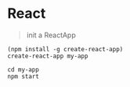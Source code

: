 # React

>init a ReactApp

    (npm install -g create-react-app)
    create-react-app my-app

    cd my-app
    npm start